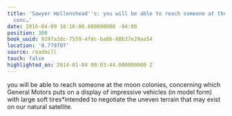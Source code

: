 ```yaml
---
title: 'Sawyer Hollenshead''s: you will be able to reach someone at the moon colonies,
  conc…'
date: 2016-04-09 18:16:00.600000000 -04:00
position: 300
book_uuid: 9197a3dc-7559-4fdc-ba86-80b37e29aa54
location: '0.779707'
source: readmill
touch: false
highlighted_on: 2014-01-04 00:03:44.000000000 Z
---
```


you will be able to reach someone at the moon colonies, concerning which General Motors puts on a display of impressive vehicles (in model form) with large soft tires*intended to negotiate the uneven terrain that may exist on our natural satellite.